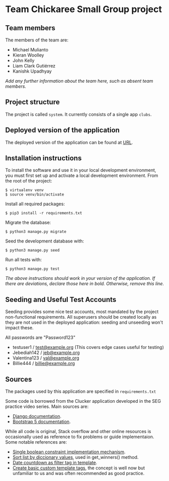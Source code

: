 # Team Chickaree Small Group project

## Team members
The members of the team are:
- Michael Mulianto
- Kieran Woolley
- John Kelly
- Liam Clark Gutiérrez
- Kanishk Upadhyay

*Add any further information about the team here, such as absent team members.*

## Project structure
The project is called `system`.  It currently consists of a single app `clubs`.

## Deployed version of the application
The deployed version of the application can be found at [URL](URL).

## Installation instructions
To install the software and use it in your local development environment, you must first set up and activate a local development environment.  From the root of the project:

```
$ virtualenv venv
$ source venv/bin/activate
```

Install all required packages:

```
$ pip3 install -r requirements.txt
```

Migrate the database:

```
$ python3 manage.py migrate
```

Seed the development database with:

```
$ python3 manage.py seed
```

Run all tests with:
```
$ python3 manage.py test
```

*The above instructions should work in your version of the application.  If there are deviations, declare those here in bold.  Otherwise, remove this line.*

## Seeding and Useful Test Accounts
Seeding provides some nice test accounts, most mandated by the project non-functional requirements.
All superusers should be created locally as they are not used in the deployed application: seeding and unseeding won't impact these.

All passwords are "Password123"
  - testuser1 / test@example.org (This covers edge cases useful for testing)
  - Jebediah142 / jeb@example.org
  - Valentina123 / val@example.org
  - Billie444 / billie@example.org

## Sources
The packages used by this application are specified in `requirements.txt`

Some code is borrowed from the Clucker application developed in the SEG practice video series.
Main sources are:
  - [Django documentation](https://docs.djangoproject.com/en/4.0/).
  - [Bootstrap 5 documentation](https://getbootstrap.com/docs/5.1/getting-started/introduction/).

While all code is original, Stack overflow and other online resources is occasionally used as reference to fix problems or guide implementaion. Some notable references are:
  - [Single boolean constraint implementation mechanism](https://stackoverflow.com/questions/1455126/unique-booleanfield-value-in-django).
  - [Sort list by diccionary values](https://www.geeksforgeeks.org/python-sort-list-by-dictionary-values/), used in get_winners() method.
  - [Date countdown as filter tag in template](https://stackoverflow.com/questions/47622089/django-template-counting-days-from-now-to-specific-date).
  - [Create basic custom template tags](https://stackoverflow.com/questions/6451304/django-simple-custom-template-tag-example), the concept is well now but unfamiliar to us and was often recommended as good practice.
